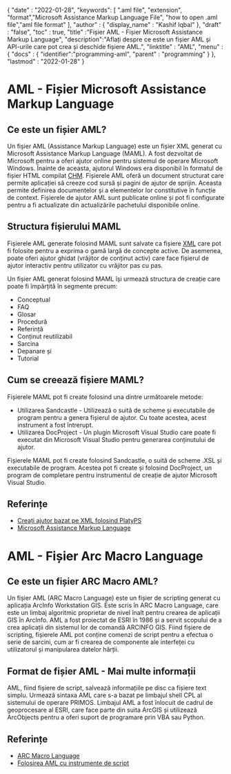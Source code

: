 
{
  "date" : "2022-01-28",
  "keywords": [ ".aml file", "extension", "format","Microsoft Assistance Markup Language File", "how to open .aml file","aml file format" ],
  "author" : {
    "display_name" : "Kashif Iqbal"
},
  "draft" : "false",
  "toc" : true,
  "title" :"Fișier AML - Fișier Microsoft Assistance Markup Language",
  "description":"Aflați despre ce este un fișier AML și API-urile care pot crea și deschide fișiere AML.",
  "linktitle" : "AML",
  "menu" : {
    "docs" : {
      "identifier":"programming-aml",
      "parent" : "programming"
}
},
  "lastmod" : "2022-01-28"
}

# AML - Fișier Microsoft Assistance Markup Language

## Ce este un fișier AML?

Un fișier AML (Assistance Markup Language) este un fișier XML generat cu Microsoft Assistance Markup Language (MAML). A fost dezvoltat de Microsoft pentru a oferi ajutor online pentru sistemul de operare Microsoft Windows. Înainte de aceasta, ajutorul Windows era disponibil în formatul de fișier HTML compilat [CHM](/ro/web/chm/). Fișierele AML oferă un document structurat care permite aplicației să creeze cod sursă și pagini de ajutor de sprijin. Aceasta permite definirea documentelor și a elementelor lor constitutive în funcție de context. Fișierele de ajutor AML sunt publicate online și pot fi configurate pentru a fi actualizate din actualizările pachetului disponibile online.

## Structura fișierului MAML

Fișierele AML generate folosind MAML sunt salvate ca fișiere [XML](/ro/web/xml/) care pot fi folosite pentru a exprima o gamă largă de concepte active. De asemenea, poate oferi ajutor ghidat (vrăjitor de conținut activ) care face fișierul de ajutor interactiv pentru utilizator cu vrăjitor pas cu pas.

Un fișier AML generat folosind MAML își urmează structura de creație care poate fi împărțită în segmente precum:

* Conceptual
* FAQ
* Glosar
* Procedură
* Referință
* Conținut reutilizabil
* Sarcina
* Depanare și
* Tutorial

## Cum se creează fișiere MAML?

Fișierele MAML pot fi create folosind una dintre următoarele metode:

* Utilizarea Sandcastle - Utilizează o suită de scheme și executabile de program pentru a genera fișierul de ajutor. Cu toate acestea, acest instrument a fost întrerupt.
* Utilizarea DocProject - Un plugin Microsoft Visual Studio care poate fi executat din Microsoft Visual Studio pentru generarea conținutului de ajutor.

Fișierele MAML pot fi create folosind Sandcastle, o suită de scheme .XSL și executabile de program. Acestea pot fi create și folosind DocProject, un program de completare pentru instrumentul de creație de ajutor Microsoft Visual Studio.

## Referințe

* [Creați ajutor bazat pe XML folosind PlatyPS
](https://learn.microsoft.com/en-us/powershell/scripting/dev-cross-plat/create-help-using-platyps?view=powershell-7.2)
* [Microsoft Assistance Markup Language](https://en.wikipedia.org/wiki/Microsoft_Assistance_Markup_Language)

# AML - Fișier Arc Macro Language

## Ce este un fișier ARC Macro AML?

Un fișier AML (ARC Macro Language) este un fișier de scripting generat cu aplicația ArcInfo Workstation GIS. Este scris în ARC Macro Language, care este un limbaj algoritmic proprietar de nivel înalt pentru crearea de aplicații GIS în ArcInfo. AML a fost proiectat de ESRI în 1986 și a servit scopului de a crea aplicații din sistemul lor de comandă ARCINFO GIS. Fiind fișiere de scripting, fișierele AML pot conține comenzi de script pentru a efectua o serie de sarcini, cum ar fi crearea de componente ale interfeței cu utilizatorul și manipularea datelor hărții.

## Format de fișier AML - Mai multe informații

AML, fiind fișiere de script, salvează informațiile pe disc ca fișiere text simplu. Urmează sintaxa AML care s-a bazat pe limbajul shell CPL al sistemului de operare PRIMOS. Limbajul AML a fost înlocuit de cadrul de geoprocesare al ESRI, care face parte din suita ArcGIS și utilizează ArcObjects pentru a oferi suport de programare prin VBA sau Python.

## Referințe

* [ARC Macro Language](https://en.wikipedia.org/wiki/ARC_Macro_Language)
* [Folosirea AML cu instrumente de script](https://desktop.arcgis.com/en/arcmap/latest/analyze/creating-tools/using-amls-with-script-tools.htm)

